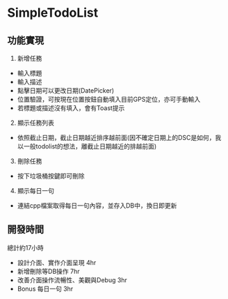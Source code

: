 # SimpleTodoList

## 功能實現
1. 新增任務
  - 輸入標題
  - 輸入描述
  - 點擊日期可以更改日期(DatePicker)
  - 位置驗證，可按現在位置按鈕自動填入目前GPS定位，亦可手動輸入
  - 若標題或描述沒有填入，會有Toast提示
2. 顯示任務列表
  - 依照截止日期，截止日期越近排序越前面(因不確定日期上的DSC是如何，我以一般todolist的想法，離截止日期越近的排越前面)
3. 刪除任務
  - 按下垃圾桶按鍵即可刪除
4. 顯示每日一句
  - 連結cpp檔案取得每日一句內容，並存入DB中，換日即更新

## 開發時間
總計約17小時
- 設計介面、實作介面呈現 4hr
- 新增刪除等DB操作 7hr
- 改善介面操作流暢性、美觀與Debug 3hr
- Bonus 每日一句 3hr
